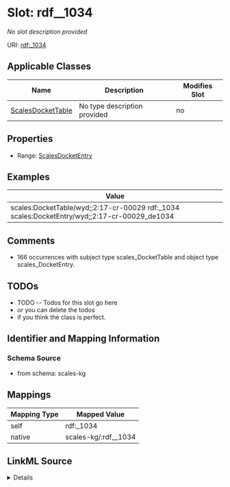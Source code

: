 

# Slot: rdf__1034


_No slot description provided_





URI: [rdf:_1034](http://www.w3.org/1999/02/22-rdf-syntax-ns#_1034)



<!-- no inheritance hierarchy -->





## Applicable Classes

| Name | Description | Modifies Slot |
| --- | --- | --- |
| [ScalesDocketTable](../classes/ScalesDocketTable.md) | No type description provided |  no  |







## Properties

* Range: [ScalesDocketEntry](../classes/ScalesDocketEntry.md)






## Examples

| Value |
| --- |
| scales:DocketTable/wyd;;2:17-cr-00029 rdf:_1034 scales:DocketEntry/wyd;;2:17-cr-00029_de1034 |

## Comments

* 166 occurrences with subject type scales_DocketTable and object type scales_DocketEntry.

## TODOs

* TODO -- Todos for this slot go here
* or you can delete the todos
* if you think the class is perfect.

## Identifier and Mapping Information







### Schema Source


* from schema: scales-kg




## Mappings

| Mapping Type | Mapped Value |
| ---  | ---  |
| self | rdf:_1034 |
| native | scales-kg/:rdf__1034 |




## LinkML Source

<details>
```yaml
name: rdf__1034
description: No slot description provided
todos:
- TODO -- Todos for this slot go here
- or you can delete the todos
- if you think the class is perfect.
comments:
- 166 occurrences with subject type scales_DocketTable and object type scales_DocketEntry.
examples:
- value: scales:DocketTable/wyd;;2:17-cr-00029 rdf:_1034 scales:DocketEntry/wyd;;2:17-cr-00029_de1034
from_schema: scales-kg
rank: 1000
slot_uri: rdf:_1034
alias: rdf__1034
domain_of:
- scales_DocketTable
range: scales_DocketEntry

```
</details>
